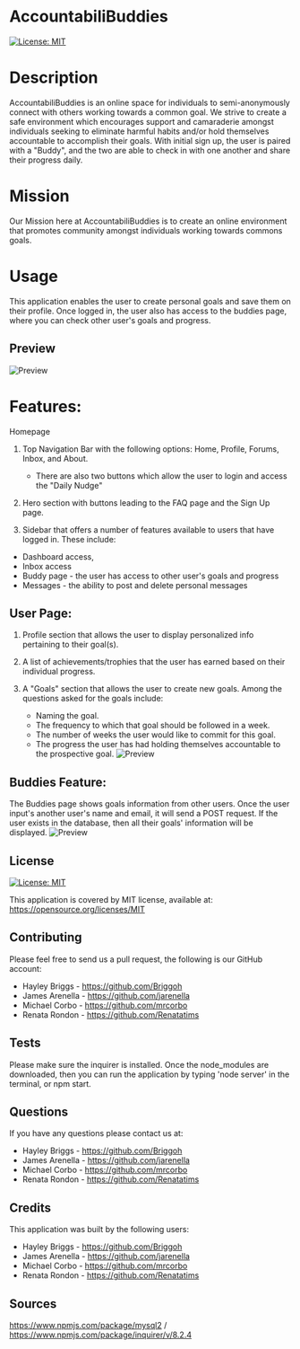 # AccountabiliBuddies
[![License: MIT](https://img.shields.io/badge/License-MIT-blue.svg)](https://opensource.org/licenses/MIT)

# Description

AccountabiliBuddies is an online space for individuals to semi-anonymously connect with others working towards a common goal. We strive to create a safe environment which encourages support and camaraderie amongst individuals seeking to eliminate harmful habits and/or hold themselves accountable to accomplish their goals. With initial sign up, the user is paired with a "Buddy", and the two are able to check in with one another and share their progress daily. 

# Mission 
Our Mission here at AccountabiliBuddies is to create an online environment that promotes community amongst individuals working towards commons goals. 

# Usage
This application enables the user to create personal goals and save them on their profile. Once logged in, the user also has access to the buddies page, where you can check other user's goals and progress.

## Preview

 ![Preview](assets/screenshots/Capture1.png)

# Features:

Homepage 

1. Top Navigation Bar with the following options: Home, Profile, Forums, Inbox, and About.
    - There are also two buttons which allow the user to login and access the "Daily Nudge" 

2. Hero section with buttons leading to the FAQ page and the Sign Up page. 

3. Sidebar that offers a number of features available to users that have logged in. 
These include: 
 - Dashboard access, 
 - Inbox access
 - Buddy page - the user has access to other user's goals and progress 
 - Messages - the ability to post and delete personal messages

## User Page:

1. Profile section that allows the user to display personalized info pertaining to their goal(s). 

2. A list of achievements/trophies that the user has earned based on their individual progress. 

3. A "Goals" section that allows the user to create new goals. Among the questions asked for the goals include: 
    - Naming the goal.
    - The frequency to which that goal should be followed in a week.
    - The number of weeks the user would like to commit for this goal.
    - The progress the user has had holding themselves accountable to the prospective goal.
 ![Preview](assets/screenshots/Capture3.PNG)

## Buddies Feature: 

The Buddies page shows goals information from other users. Once the user input's another user's name and email, it will send a POST request. If the user exists in the database, then all their goals' information will be displayed. 
 ![Preview](assets/screenshots/Capture2.PNG)

## License
  [![License: MIT](https://img.shields.io/badge/License-MIT-blue.svg)](https://opensource.org/licenses/MIT)
  
  This application is covered by MIT license, available at:
  https://opensource.org/licenses/MIT

 ## Contributing
  Please feel free to send us a pull request, the following is our GitHub account: 
  - Hayley Briggs - https://github.com/Briggoh
  - James Arenella - https://github.com/jarenella
  - Michael Corbo - https://github.com/mrcorbo
  - Renata Rondon - https://github.com/Renatatims

  ## Tests
  Please make sure the inquirer is installed. Once the node_modules are downloaded, then you can run the application by typing 'node server' in the terminal, or npm start.

  ## Questions
  If you have any questions please contact us at:
  - Hayley Briggs - https://github.com/Briggoh
  - James Arenella - https://github.com/jarenella
  - Michael Corbo - https://github.com/mrcorbo
  - Renata Rondon - https://github.com/Renatatims

  ## Credits
  This application was built by the following users:
  - Hayley Briggs - https://github.com/Briggoh
  - James Arenella - https://github.com/jarenella
  - Michael Corbo - https://github.com/mrcorbo
  - Renata Rondon - https://github.com/Renatatims



  ## Sources
   https://www.npmjs.com/package/mysql2 / https://www.npmjs.com/package/inquirer/v/8.2.4
 



